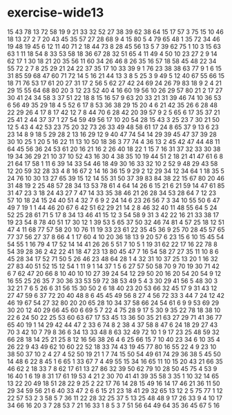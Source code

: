 # exercise-wide13
15
43
78
13
72
58
19
9
21
33
32
52
27
38
39
62
38
64
15
17
57
3
75
15
10
46
18
13
27
2
7
20
43
45
35
57
27
28
68
9
4
15
80
5
4
79
65
48
1
35
72
34
46
19
48
19
45
6
12
11
40
71
2
18
44
73
8
28
45
56
13
5
7
39
62
75
1
10
3
15
63
63
1
11
18
54
8
33
53
58
18
36
67
28
32
51
65
4
11
49
4
50
10
23
27
2
9
14
62
17
1
30
18
21
20
35
56
11
60
34
26
46
8
26
35
16
57
18
58
45
48
22
34
55
72
2
7
8
25
29
21
24
22
37
35
17
10
33
39
9
1
76
23
38
38
63
77
9
1
6
15
31
85
59
68
47
60
71
72
14
5
16
21
44
13
3
8
5
25
3
9
49
5
12
40
67
55
66
15
18
71
76
53
17
61
20
27
31
17
2
56
5
62
27
42
24
69
24
26
79
83
18
9
2
4
21
29
15
55
64
68
80
20
3
12
23
52
40
4
16
60
19
56
10
26
29
57
80
21
2
17
27
30
41
24
34
58
3
37
51
22
18
8
15
16
57
9
63
20
33
21
31
39
46
74
10
36
53
6
56
49
35
29
18
4
5
52
6
17
8
53
36
38
29
15
20
4
6
21
42
35
26
6
28
48
22
29
26
4
17
8
17
42
12
7
8
44
70
6
28
42
20
39
57
9
2
5
65
6
17
35
37
21
25
41
2
44
37
37
1
27
54
59
49
56
17
10
20
54
28
15
43
3
25
23
7
30
21
50
12
5
43
4
42
53
23
75
20
32
73
26
33
49
48
58
61
17
24
8
65
37
9
13
6
23
23
14
8
9
18
5
29
28
2
13
16
29
12
9
40
47
74
54
14
29
39
45
47
37
39
28
30
10
25
1
20
5
16
22
11
13
10
50
18
36
3
77
74
4
36
13
2
45
42
47
44
48
11
64
45
56
36
24
53
61
20
16
21
16
2
26
40
18
22
1
15
7
16
31
37
32
33
30
38
19
34
36
29
21
10
37
10
52
43
16
30
4
38
35
10
19
44
51
2
18
21
41
47
61
6
8
21
64
17
58
1
11
6
39
14
33
54
46
18
49
30
16
33
32
10
2
52
9
48
29
43
58
12
20
59
32
28
33
4
8
16
67
2
14
16
36
15
9
29
2
12
29
34
12
34
64
1
18
35
5
24
76
10
30
13
27
65
39
15
12
14
55
31
50
37
39
83
84
38
22
15
67
80
20
46
31
48
19
2
25
48
57
28
34
13
53
78
61
4
64
14
26
6
15
21
6
21
59
14
47
61
85
31
47
23
3
18
24
43
27
7
47
14
33
35
38
46
21
26
28
34
53
28
64
7
12
23
57
10
18
24
15
24
40
51
4
32
7
6
9
2
24
14
6
23
26
56
7
3
34
10
55
50
6
47
49
7
19
1
1
44
46
20
67
6
42
51
62
29
21
14
2
8
46
32
40
11
48
55
64
5
24
52
25
28
61
71
5
17
8
34
13
46
41
15
12
3
54
58
9
31
3
42
22
16
21
33
38
17
19
23
54
8
78
40
51
17
30
12
1
39
53
5
65
37
50
32
46
74
81
4
57
25
18
12
51
47
4
11
68
77
57
58
20
10
76
11
19
33
23
61
22
35
45
36
9
25
70
28
45
57
65
77
37
56
27
37
8
66
4
1
17
60
4
10
20
36
18
13
9
20
57
6
23
15
6
10
15
45
54
54
55
1
16
79
4
17
52
14
14
41
26
26
5
51
7
10
5
1
19
31
62
22
17
16
22
78
8
54
39
28
36
2
42
22
41
18
47
23
13
80
45
47
7
16
54
58
27
27
35
11
10
8
6
45
28
34
17
52
71
50
5
26
46
23
48
64
28
1
4
32
31
10
37
25
13
20
1
16
32
27
83
40
51
52
15
12
54
1
11
9
1
14
37
1
5
6
27
57
50
58
70
9
70
19
30
71
42
6
7
62
47
20
66
8
10
40
10
10
27
39
24
54
12
29
50
20
16
20
54
20
54
9
12
16
55
25
26
35
7
30
36
33
53
59
72
38
53
49
5
4
3
30
29
41
56
5
48
30
3
32
21
7
6
5
26
6
31
56
15
30
50
2
6
18
40
23
20
53
66
32
45
17
9
31
43
12
27
47
59
6
37
72
20
40
48
8
6
45
45
49
56
8
27
4
56
72
33
3
44
7
24
12
42
46
19
67
54
27
32
80
20
20
65
28
10
34
37
58
66
24
54
61
6
9
9
53
69
29
30
20
12
40
29
66
45
60
6
69
5
7
22
4
75
28
9
17
5
30
9
35
22
78
18
38
10
22
6
24
50
22
25
53
60
63
67
17
53
45
13
36
50
35
21
63
27
29
71
41
36
77
65
40
19
1
14
29
42
44
47
2
33
6
74
8
2
38
4
37
58
8
47
6
24
18
29
27
43
70
3
42
10
7
79
8
36
6
34
13
33
48
8
63
32
49
72
10
1
9
17
23
25
48
59
32
66
28
18
14
25
21
25
8
12
16
56
38
26
4
6
25
66
15
7
10
40
23
34
6
10
35
4
26
22
9
43
49
62
10
60
22
52
18
33
74
43
19
45
77
80
16
55
22
4
9
23
10
38
50
37
10
2
4
27
4
52
50
19
21
1
7
74
15
50
54
49
61
74
29
36
38
5
45
50
14
48
6
22
8
45
1
6
65
1
33
67
7
4
49
55
15
34
16
65
11
10
15
20
43
21
66
35
46
62
2
18
33
7
8
62
17
61
13
27
86
32
39
50
62
79
10
28
50
45
75
4
53
9
16
40
1
6
19
8
31
17
61
19
53
4
21
2
30
70
41
41
39
35
58
3
35
1
10
32
14
65
13
22
20
49
18
51
28
22
9
25
2
22
17
76
14
28
15
49
16
14
17
46
21
36
11
50
29
34
59
56
21
6
40
33
47
2
6
6
15
21
23
18
41
29
32
65
13
12
2
5
75
77
1
12
22
57
53
2
3
58
5
7
36
11
22
28
32
25
37
5
13
25
48
48
9
17
26
33
9
4
10
17
34
66
16
20
3
7
28
53
7
21
16
33
1
8
5
3
7
51
56
64
49
64
35
36
45
67
5
16
